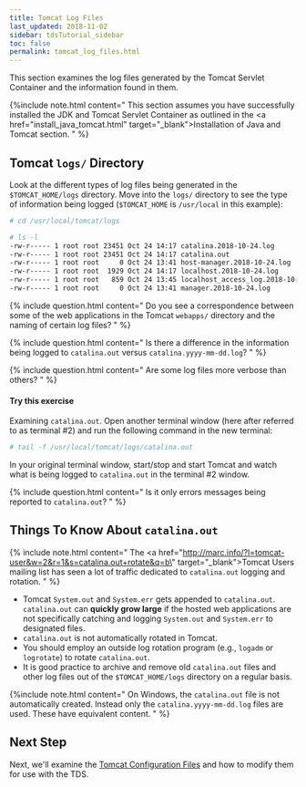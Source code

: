 ```yaml
---
title: Tomcat Log Files
last_updated: 2018-11-02
sidebar: tdsTutorial_sidebar
toc: false
permalink: tomcat_log_files.html
---
```


This section examines the log files generated by the Tomcat Servlet Container and the information found in them.

{%include note.html content="
This section assumes you have successfully installed the JDK and Tomcat Servlet Container as outlined in the <a href=\"install_java_tomcat.html\" target=\"_blank\">Installation of Java and Tomcat</a> section.
" %}

## Tomcat `logs/` Directory

Look at the different types of log files being generated in the `$TOMCAT_HOME/logs` directory.
Move into the `logs/` directory to see the type of information being logged (`$TOMCAT_HOME` is `/usr/local` in this example):

~~~bash
# cd /usr/local/tomcat/logs

# ls -l
-rw-r----- 1 root root 23451 Oct 24 14:17 catalina.2018-10-24.log
-rw-r----- 1 root root 23451 Oct 24 14:17 catalina.out
-rw-r----- 1 root root     0 Oct 24 13:41 host-manager.2018-10-24.log
-rw-r----- 1 root root  1929 Oct 24 14:17 localhost.2018-10-24.log
-rw-r----- 1 root root   859 Oct 24 13:45 localhost_access_log.2018-10-24.txt
-rw-r----- 1 root root     0 Oct 24 13:41 manager.2018-10-24.log
~~~

{% include question.html content="
Do you see a correspondence between some of the web applications in the Tomcat `webapps/` directory and the naming of certain log files?
" %}

{% include question.html content="
Is there a difference in the information being logged to `catalina.out` versus `catalina.yyyy-mm-dd.log`?
" %}

{% include question.html content="
Are some log files more verbose than others?
" %}

#### Try this exercise

Examining `catalina.out`.
Open another terminal window (here after referred to as terminal #2) and run the following command in the new terminal:

~~~bash
# tail -f /usr/local/tomcat/logs/catalina.out
~~~

In your original terminal window, start/stop and start Tomcat and watch what is being logged to `catalina.out` in the terminal #2 window.

{% include question.html content="
Is it only errors messages being reported to `catalina.out`?
" %}

## Things To Know About `catalina.out`

{% include note.html content="
The <a href=\"http://marc.info/?l=tomcat-user&w=2&r=1&s=catalina.out+rotate&q=b\" target=\"_blank\">Tomcat Users mailing list</a> has seen a lot of traffic dedicated to `catalina.out` logging and rotation.
" %}

* Tomcat `System.out` and `System.err` gets appended to `catalina.out`. `catalina.out` can **quickly grow large** if the hosted web applications are not specifically catching and logging `System.out` and `System.err` to designated files.
* `catalina.out` is not automatically rotated in Tomcat.
* You should employ an outside log rotation program (e.g., `logadm` or `logrotate`) to rotate `catalina.out`.
* It is good practice to archive and remove old `catalina.out` files and other log files out of the `$TOMCAT_HOME/logs` directory on a regular basis.

{%include note.html content="
On Windows, the `catalina.out` file is not automatically created. Instead only the `catalina.yyyy-mm-dd.log` files are used. These have equivalent content.
" %}


## Next Step

Next, we'll examine the [Tomcat Configuration Files](tomcat_configuration_files.html) and how to modify them for use with the TDS.